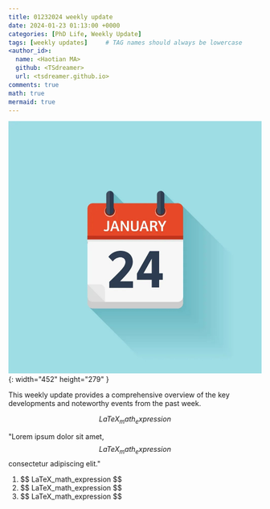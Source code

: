 ```yaml
---
title: 01232024 weekly update
date: 2024-01-23 01:13:00 +0000
categories: [PhD Life, Weekly Update]
tags: [weekly updates]     # TAG names should always be lowercase
<author_id>:
  name: <Haotian MA>
  github: <TSdreamer>
  url: <tsdreamer.github.io>
comments: true
math: true
mermaid: true
---
```

![Desktop View](/images/0124.jpg){: width="452" height="279" }

This weekly update provides a comprehensive overview of the key developments and noteworthy events from the past week.




<!-- Block math, keep all blank lines -->
$$
LaTeX_math_expression
$$
<!-- Inline math in lines, NO blank lines -->
"Lorem ipsum dolor sit amet, $$ LaTeX_math_expression $$ consectetur adipiscing elit."
<!-- Inline math in lists, escape the first `$` -->

1. \$$ LaTeX_math_expression $$
2. \$$ LaTeX_math_expression $$
3. \$$ LaTeX_math_expression $$





